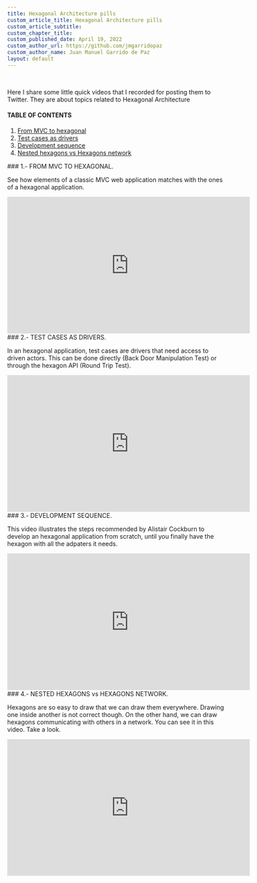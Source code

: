 ```yaml
---
title: Hexagonal Architecture pills
custom_article_title: Hexagonal Architecture pills
custom_article_subtitle:
custom_chapter_title:
custom_published_date: April 19, 2022
custom_author_url: https://github.com/jmgarridopaz
custom_author_name: Juan Manuel Garrido de Paz
layout: default
---
```


<br />

<p class="intro">Here I share some little quick videos that I recorded for posting them to Twitter. They are about topics related to Hexagonal Architecture</p>

#### TABLE OF CONTENTS

1. [From MVC to hexagonal](#tc1)
2. [Test cases as drivers](#tc2)
3. [Development sequence](#tc3)
4. [Nested hexagons vs Hexagons network](#tc4)

<div id="tc1"></div>
### 1.- FROM MVC TO HEXAGONAL.

See how elements of a classic MVC web application matches with the ones of a hexagonal application.

<iframe width="560" height="315" src="https://www.youtube.com/embed/fkr6CNoMwx4" title="YouTube video player" frameborder="0" allow="accelerometer; autoplay; clipboard-write; encrypted-media; gyroscope; picture-in-picture" allowfullscreen></iframe>

<br />

<div id="tc2"></div>
### 2.- TEST CASES AS DRIVERS.

In an hexagonal application, test cases are drivers that need access to driven actors. This can be done directly (Back Door Manipulation Test) or through the hexagon API (Round Trip Test).

<iframe width="560" height="315" src="https://www.youtube.com/embed/dXkNE6sR4x8" title="YouTube video player" frameborder="0" allow="accelerometer; autoplay; clipboard-write; encrypted-media; gyroscope; picture-in-picture" allowfullscreen></iframe>

<br />

<div id="tc3"></div>
### 3.- DEVELOPMENT SEQUENCE.

This video illustrates the steps recommended by Alistair Cockburn to develop an hexagonal application from scratch, until you finally have the hexagon with all the adpaters it needs.

<iframe width="560" height="315" src="https://www.youtube.com/embed/-DH3N-TA_dw" title="YouTube video player" frameborder="0" allow="accelerometer; autoplay; clipboard-write; encrypted-media; gyroscope; picture-in-picture" allowfullscreen></iframe>

<br/>

<div id="tc4"></div>
### 4.- NESTED HEXAGONS vs HEXAGONS NETWORK.

Hexagons are so easy to draw that we can draw them everywhere. Drawing one inside another is not correct though. On the other hand, we can draw hexagons communicating with others in a network. You can see it in this video. Take a look.

<iframe width="560" height="315" src="https://www.youtube.com/embed/KrJrNJ5QdxQ" title="YouTube video player" frameborder="0" allow="accelerometer; autoplay; clipboard-write; encrypted-media; gyroscope; picture-in-picture" allowfullscreen></iframe>

<br/>

<div class="commentbox"></div>
